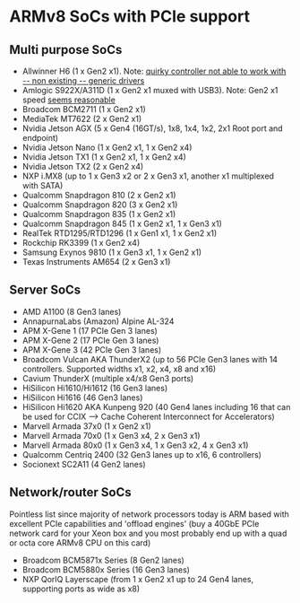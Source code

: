 # ARMv8 SoCs with PCIe support

## Multi purpose SoCs

* Allwinner H6 (1 x Gen2 x1). Note: [quirky controller not able to work with -- non existing -- generic drivers](https://linux-sunxi.org/Mainlining_Effort#cite_note-h6-pcie-4)
* Amlogic S922X/A311D (1 x Gen2 x1 muxed with USB3). Note: Gen2 x1 speed [seems reasonable](https://www.cnx-software.com/2019/05/14/khadas-vim3-amlogic-s922x-board-m-2-nvme-ssd-wifi-5-bluetooth-5/#comment-562858)
* Broadcom BCM2711 (1 x Gen2 x1)
* MediaTek MT7622 (2 x Gen2 x1)
* Nvidia Jetson AGX (5 x Gen4 (16GT/s), 1x8, 1x4, 1x2, 2x1 Root port and endpoint)
* Nvidia Jetson Nano (1 x Gen2 x1, 1 x Gen2 x4)
* Nvidia Jetson TX1 (1 x Gen2 x1, 1 x Gen2 x4)
* Nvidia Jetson TX2 (2 x Gen2 x4)
* NXP i.MX8 (up to 1 x Gen3 x2 or 2 x Gen3 x1, another x1 multiplexed with SATA)
* Qualcomm Snapdragon 810 (2 x Gen2 x1)
* Qualcomm Snapdragon 820 (3 x Gen2 x1)
* Qualcomm Snapdragon 835 (1 x Gen2 x1)
* Qualcomm Snapdragon 845 (1 x Gen2 x1, 1 x Gen3 x1)
* RealTek RTD1295/RTD1296 (1 x Gen1 x1, 1 x Gen2 x1)
* Rockchip RK3399 (1 x Gen2 x4)
* Samsung Exynos 9810 (1 x Gen3 x1, 1 x Gen2 x1)
* Texas Instruments AM654 (2 x Gen3 x1)

## Server SoCs

* AMD A1100 (8 Gen3 lanes)
* AnnapurnaLabs (Amazon) Alpine AL-324
* APM X-Gene 1 (17 PCIe Gen 3 lanes)
* APM X-Gene 2 (17 PCIe Gen 3 lanes)
* APM X-Gene 3 (42 PCIe Gen 3 lanes)
* Broadcom Vulcan AKA ThunderX2 (up to 56 PCIe Gen3 lanes with 14 controllers. Supported widths x1, x2, x4, x8 and x16)
* Cavium ThunderX (multiple x4/x8 Gen3 ports)
* HiSilicon Hi1610/Hi1612 (16 Gen3 lanes)
* HiSilicon Hi1616 (46 Gen3 lanes)
* HiSilicon Hi1620 AKA Kunpeng 920 (40 Gen4 lanes including 16 that can be used for CCIX --> Cache Coherent Interconnect for Accelerators)
* Marvell Armada 37x0 (1 x Gen2 x1)
* Marvell Armada 70x0 (1 x Gen3 x4, 2 x Gen3 x1)
* Marvell Armada 80x0 (1 x Gen3 x4, 1 x Gen3 x2, 4 x Gen3 x1)
* Qualcomm Centriq 2400 (32 Gen3 lanes up to x16, 6 controllers)
* Socionext SC2A11 (4 Gen2 lanes)

## Network/router SoCs

Pointless list since majority of network processors today is ARM based with excellent PCIe capabilities and 'offload engines' (buy a 40GbE PCIe network card for your Xeon box and you most probably end up with a quad or octa core ARMv8 CPU on this card)

* Broadcom BCM5871x Series (8 Gen2 lanes)
* Broadcom BCM5880x Series (16 Gen3 lanes)
* NXP QorIQ Layerscape (from 1 x Gen2 x1 up to 24 Gen4 lanes, supporting ports as wide as x8)
